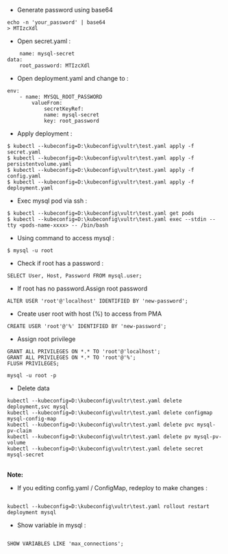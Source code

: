 - Generate password using base64

```
echo -n 'your_password' | base64
> MTIzcXdl
```

- Open secret.yaml :

```
	name: mysql-secret
data:
	root_password: MTIzcXdl
```

- Open deployment.yaml and change to :

```
env:
	- name: MYSQL_ROOT_PASSWORD
		valueFrom:
			secretKeyRef:
			name: mysql-secret
			key: root_password
```

- Apply deployment :

```
$ kubectl --kubeconfig=D:\kubeconfig\vultr\test.yaml apply -f secret.yaml
$ kubectl --kubeconfig=D:\kubeconfig\vultr\test.yaml apply -f persistentvolume.yaml
$ kubectl --kubeconfig=D:\kubeconfig\vultr\test.yaml apply -f config.yaml
$ kubectl --kubeconfig=D:\kubeconfig\vultr\test.yaml apply -f deployment.yaml
```

- Exec mysql pod via ssh :

```
$ kubectl --kubeconfig=D:\kubeconfig\vultr\test.yaml get pods
$ kubectl --kubeconfig=D:\kubeconfig\vultr\test.yaml exec --stdin --tty <pods-name-xxxx> -- /bin/bash
```

- Using command to access mysql :

```
$ mysql -u root
```

- Check if root has a password :

```
SELECT User, Host, Password FROM mysql.user;
```

- If root has no password.Assign root password

```
ALTER USER 'root'@'localhost' IDENTIFIED BY 'new-password';
```

- Create user root with host (%) to access from PMA

```
CREATE USER 'root'@'%' IDENTIFIED BY 'new-password';
```

- Assign root privilege

```
GRANT ALL PRIVILEGES ON *.* TO 'root'@'localhost';
GRANT ALL PRIVILEGES ON *.* TO 'root'@'%';
FLUSH PRIVILEGES;
```

```
mysql -u root -p
```

- Delete data

```
kubectl --kubeconfig=D:\kubeconfig\vultr\test.yaml delete deployment,svc mysql
kubectl --kubeconfig=D:\kubeconfig\vultr\test.yaml delete configmap mysql-config-map
kubectl --kubeconfig=D:\kubeconfig\vultr\test.yaml delete pvc mysql-pv-claim
kubectl --kubeconfig=D:\kubeconfig\vultr\test.yaml delete pv mysql-pv-volume
kubectl --kubeconfig=D:\kubeconfig\vultr\test.yaml delete secret mysql-secret

```

<br>
<b>Note:</b>

- If you editing config.yaml / ConfigMap, redeploy to make changes :

```

kubectl --kubeconfig=D:\kubeconfig\vultr\test.yaml rollout restart deployment mysql

```

- Show variable in mysql :

```

SHOW VARIABLES LIKE 'max_connections';

```